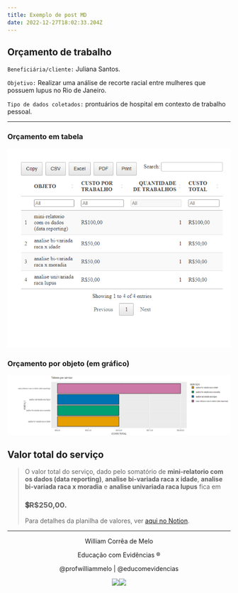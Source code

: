 ```yaml
---
title: Exemplo de post MD
date: 2022-12-27T18:02:33.204Z
---
```

## Orçamento de trabalho

`Beneficiária/cliente:` Juliana Santos.

`Objetivo:` Realizar uma análise de recorte racial entre mulheres que
possuem lupus no Rio de Janeiro.

`Tipo de dados coletados:` prontuários de hospital em contexto de
trabalho pessoal.

- - -

### Orçamento em tabela

![](orcamento-Juliana_files/figure-markdown_strict/unnamed-chunk-1-1.png)

### Orçamento por objeto (em gráfico)

![](orcamento-Juliana_files/figure-markdown_strict/unnamed-chunk-2-1.png)

## Valor total do serviço

> O valor total do serviço, dado pelo somatório de **mini-relatorio com
> os dados (data reporting)**, **analise bi-variada raca x idade**,
> **analise bi-variada raca x moradia** e **analise univariada raca
> lupus** fica em
>
> ### 💲R$250,00.
>
> Para detalhes da planilha de valores, ver [aqui no
> Notion](https://williammelo.notion.site/210829c930904500b9e9e7d9d91929ea?v=df08a0ce25cf43a29f440188c3c5400f).

- - -

<center>

William Corrêa de Melo

Educação com Evidências ®️

@profwilliammelo | @educomevidencias

<img
src="images/Sem nome (400 × 400 px) (1).png"
width="49" /><img src="images/Logo%20EcE%20sem%20nome.png" width="55" />

</center>